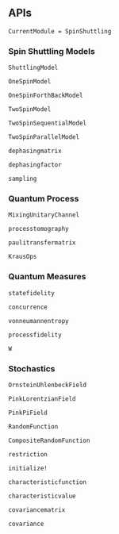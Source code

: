 
## APIs

```@meta
CurrentModule = SpinShuttling
```

### Spin Shuttling Models

```@docs
ShuttlingModel
```

```@docs
OneSpinModel
```

```@docs
OneSpinForthBackModel
```

```@docs
TwoSpinModel
```

```@docs
TwoSpinSequentialModel
```

```@docs
TwoSpinParallelModel
```

```@docs
dephasingmatrix
```

```@docs
dephasingfactor
```

```@docs
sampling
```

### Quantum Process

```@docs
MixingUnitaryChannel
```

```@docs
processtomography
```

```@docs
paulitransfermatrix
```

```@docs
KrausOps
```

### Quantum Measures

```@docs
statefidelity
```

```@docs
concurrence
```

```@docs
vonneumannentropy
```

```@docs
processfidelity
```

```@docs
W
```

### Stochastics

```@docs
OrnsteinUhlenbeckField
```

```@docs
PinkLorentzianField
```

```@docs
PinkPiField
```

```@docs
RandomFunction
```

```@docs
CompositeRandomFunction
```

```@docs
restriction
```

```@docs
initialize!
```

```@docs
characteristicfunction
```

```@docs
characteristicvalue
```

```@docs
covariancematrix
```

```@docs
covariance
```
